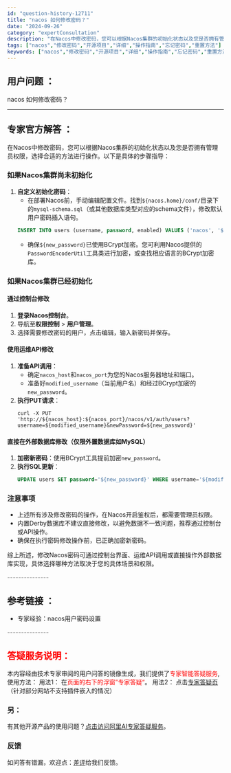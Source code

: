 ```yaml
---
id: "question-history-12711"
title: "nacos 如何修改密码？"
date: "2024-09-26"
category: "expertConsultation"
description: "在Nacos中修改密码，您可以根据Nacos集群的初始化状态以及您是否拥有管理员权限，选择合适的方法进行操作。以下是具体的步骤指导：### 如果Nacos集群尚未初始化1. **自定义初始化密码**：   - 在部署Nacos前，手动编辑配置文件。找到`$nacos.home/conf/`目录下的`"
tags: ["nacos","修改密码","开源项目","详细","操作指南","忘记密码","重置方法"]
keywords: ["nacos","修改密码","开源项目","详细","操作指南","忘记密码","重置方法"]
---
```


## 用户问题 ： 
 nacos 如何修改密码？  

---------------
## 专家官方解答 ：

在Nacos中修改密码，您可以根据Nacos集群的初始化状态以及您是否拥有管理员权限，选择合适的方法进行操作。以下是具体的步骤指导：

### 如果Nacos集群尚未初始化

1. **自定义初始化密码**：
   - 在部署Nacos前，手动编辑配置文件。找到`${nacos.home}/conf/`目录下的`mysql-schema.sql`（或其他数据库类型对应的schema文件），修改默认用户密码插入语句。
   ```sql
   INSERT INTO users (username, password, enabled) VALUES ('nacos', '${new_password}', TRUE);
   ```
   - 确保`${new_password}`已使用BCrypt加密。您可利用Nacos提供的`PasswordEncoderUtil`工具类进行加密，或查找相应语言的BCrypt加密库。

### 如果Nacos集群已经初始化

#### 通过控制台修改

1. **登录Nacos控制台**。
2. 导航至**权限控制** > **用户管理**。
3. 选择需要修改密码的用户，点击编辑，输入新密码并保存。

#### 使用运维API修改

1. **准备API调用**：
   - 确定`nacos_host`和`nacos_port`为您的Nacos服务器地址和端口。
   - 准备好`modified_username`（当前用户名）和经过BCrypt加密的`new_password`。
2. **执行PUT请求**：
   ```shell
   curl -X PUT 'http://${nacos_host}:${nacos_port}/nacos/v1/auth/users?username=${modified_username}&newPassword=${new_password}'
   ```

#### 直接在外部数据库修改（仅限外置数据库如MySQL）

1. **加密新密码**：使用BCrypt工具提前加密`new_password`。
2. **执行SQL更新**：
   ```sql
   UPDATE users SET password='${new_password}' WHERE username='${modified_username}';
   ```

### 注意事项
- 上述所有涉及修改密码的操作，在Nacos开启鉴权后，都需要管理员权限。
- 内置Derby数据库不建议直接修改，以避免数据不一致问题，推荐通过控制台或API操作。
- 确保在执行密码修改操作前，已正确加密新密码。

综上所述，修改Nacos密码可通过控制台界面、运维API调用或直接操作外部数据库实现，具体选择哪种方法取决于您的具体场景和权限。


<font color="#949494">---------------</font> 


## 参考链接 ：

* 专家经验：nacos用户密码设置 


 <font color="#949494">---------------</font> 
 


## <font color="#FF0000">答疑服务说明：</font> 

本内容经由技术专家审阅的用户问答的镜像生成，我们提供了<font color="#FF0000">专家智能答疑服务</font>,使用方法：
用法1： 在<font color="#FF0000">页面的右下的浮窗”专家答疑“</font>。
用法2： 点击[专家答疑页](https://answer.opensource.alibaba.com/docs/intro)（针对部分网站不支持插件嵌入的情况）
### 另：


有其他开源产品的使用问题？[点击访问阿里AI专家答疑服务](https://answer.opensource.alibaba.com/docs/intro)。
### 反馈
如问答有错漏，欢迎点：[差评](https://ai.nacos.io/user/feedbackByEnhancerGradePOJOID?enhancerGradePOJOId=13862)给我们反馈。
